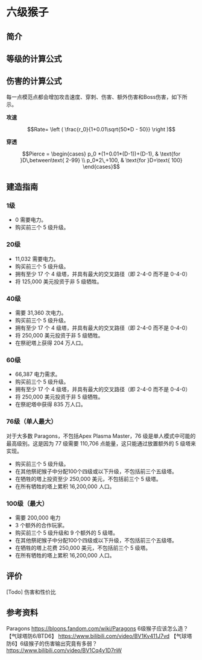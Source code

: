 # 六级猴子
## 简介

## 等级的计算公式

## 伤害的计算公式
每一点模范点都会增加攻击速度、穿刺、伤害、额外伤害和Boss伤害，如下所示。

**攻速**

$$Rate= \left ( \frac{r_0}{1+0.01\sqrt{50*D - 50}} \right )$$

**穿透**

$$Pierce = \begin{cases} p_0 *(1+0.01*(D-1))+(D-1), & \text{for }D\,between\text{ 2-99} \\ p_0*2\,+100, & \text{for }D=\text{ 100} \end{cases}$$




## 建造指南
### 1级
- 0 需要电力。
- 购买前三个 5 级升级。

### 20级
- 11,032 需要电力。
- 购买前三个 5 级升级。
- 拥有至少 17 个 4 级塔，并具有最大的交叉路径（即 2-4-0 而不是 0-4-0）
- 将 125,000 美元投资于非 5 级牺牲。

### 40级
- 需要 31,360 次电力。
- 购买前三个 5 级升级。
- 拥有至少 17 个 4 级塔，并具有最大的交叉路径（即 2-4-0 而不是 0-4-0）
- 将 250,000 美元投资于非 5 级牺牲。
- 在祭祀塔上获得 204 万人口。

### 60级
- 66,387 电力需求。
- 购买前三个 5 级升级。
- 拥有至少 17 个 4 级塔，并具有最大的交叉路径（即 2-4-0 而不是 0-4-0）
- 将 250,000 美元投资于非 5 级牺牲。
- 在祭祀塔中获得 835 万人口。


### 76级（单人最大）
对于大多数 Paragons，不包括Apex Plasma Master，76 级是单人模式中可能的最高级别。这是因为 77 级需要 110,706 点能量，这只能通过放置额外的 5 级塔来实现。

- 购买前三个 5 级升级。
- 在其他祭祀猴子中分配100个四级或以下升级，不包括前三个五级塔。
- 在牺牲的塔上投资至少 250,000 美元，不包括前三个 5 级塔。
- 在所有牺牲的塔上累积 16,200,000 人口。

### 100级（最大）
- 需要 200,000 电力
- 3 个额外的合作玩家。
- 购买前三个 5 级升级和 9 个额外的 5 级塔。
- 在其他祭祀猴子中分配100个四级或以下升级，不包括前三个五级塔。
- 在牺牲的塔上花费 250,000 美元，不包括前三个 5 级塔。
- 在所有牺牲的塔上累积 16,200,000 人口。

## 评价
[Todo] 伤害和性价比

## 参考资料
Paragons https://bloons.fandom.com/wiki/Paragons
6级猴子应该怎么造？【气球塔防6/BTD6】 https://www.bilibili.com/video/BV1Kv411J7vd
【气球塔防6】6级猴子的伤害输出究竟有多弱？ https://www.bilibili.com/video/BV1Cq4y1D7nW